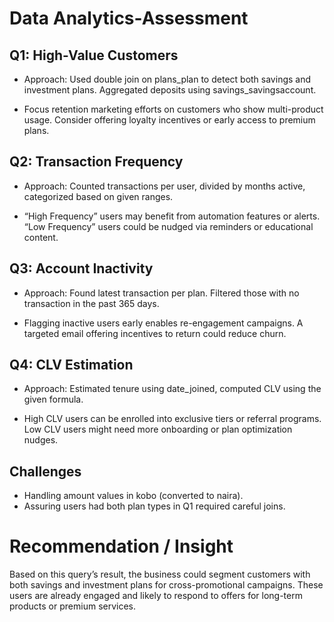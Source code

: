 # Data Analytics-Assessment

## Q1: High-Value Customers
- Approach: Used double join on plans_plan to detect both savings and investment plans. Aggregated deposits using savings_savingsaccount.

- Focus retention marketing efforts on customers who show multi-product usage. Consider offering loyalty incentives or early access to premium plans.

## Q2: Transaction Frequency
- Approach: Counted transactions per user, divided by months active, categorized based on given ranges.

- “High Frequency” users may benefit from automation features or alerts. “Low Frequency” users could be nudged via reminders or educational content.

## Q3: Account Inactivity
- Approach: Found latest transaction per plan. Filtered those with no transaction in the past 365 days.

- Flagging inactive users early enables re-engagement campaigns. A targeted email offering incentives to return could reduce churn.

## Q4: CLV Estimation
- Approach: Estimated tenure using date_joined, computed CLV using the given formula.

- High CLV users can be enrolled into exclusive tiers or referral programs. Low CLV users might need more onboarding or plan optimization nudges.

## Challenges
- Handling amount values in kobo (converted to naira).
- Assuring users had both plan types in Q1 required careful joins.


# Recommendation / Insight

Based on this query’s result, the business could segment customers with both savings and investment plans for cross-promotional campaigns. These users are already engaged and likely to respond to offers for long-term products or premium services.
